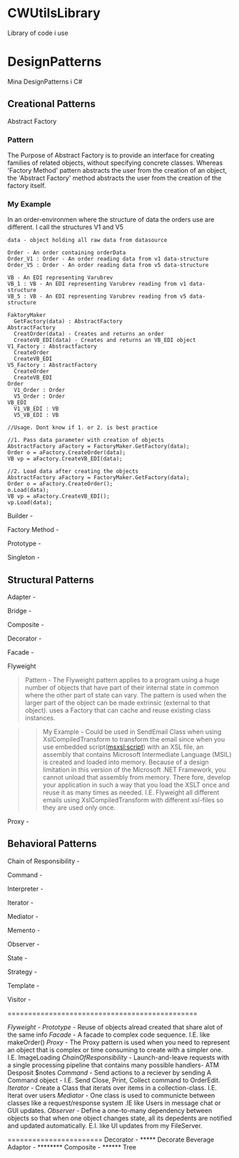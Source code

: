 # CWUtilsLibrary
Library of code i use


# DesignPatterns
Mina DesignPatterns i C#

## Creational Patterns

Abstract Factory
### Pattern
The Purpose of Abstract Factory is to provide an interface for creating families of related objects, without specifying concrete classes. Whereas 'Factory Method' pattern abstracts the user from the creation of an object, the 'Abstract Factory' method abstracts the user from the creation of the factory itself.

### My Example
In an order-environmen where the structure of data the orders use are different. I call the structures V1 and V5 
```
data - object holding all raw data from datasource

Order - An order containing orderData
Order_V1 : Order - An order reading data from v1 data-structure
Order_V5 : Order - An order reading data from v5 data-structure

VB - An EDI representing Varubrev
VB_1 : VB - An EDI representing Varubrev reading from v1 data-structure
VB_5 : VB - An EDI representing Varubrev reading from v5 data-structure

FaktoryMaker
  GetFactory(data) : AbstractFactory
AbstractFactory 
  CreatOrder(data) - Creates and returns an order
  CreateVB_EDI(data) - Creates and returns an VB_EDI object
V1_Factory : Abstractfactory 
  CreateOrder
  CreateVB_EDI
V5_Factory : AbstractFactory
  CreateOrder
  CreateVB_EDI
Order
  V1_Order : Order
  V5_Order : Order
VB_EDI
  V1_VB_EDI : VB
  V5_VB_EDI : VB
  
//Usage. Dont know if 1. or 2. is best practice

//1. Pass data parameter with creation of objects
AbstractFactory aFactory = FactoryMaker.GetFactory(data);
Order o = aFactory.CreateOrder(data);
VB vp = aFactory.CreateVB_EDI(data);

//2. Load data after creating the objects
AbstractFactory aFactory = FactoryMaker.GetFactory(data);
Order o = aFactory.CreateOrder();
o.Load(data); 
VB vp = aFactory.CreateVB_EDI();
vp.Load(data);

```

Builder - 

Factory Method -

Prototype - 

Singleton - 



## Structural Patterns

Adapter - 

Bridge - 

Composite - 

Decorator - 

Facade - 

Flyweight
> Pattern - The Flyweight pattern applies to a program using a huge number of objects that have part of their internal state in common where the other part of state can vary. The pattern is used when the larger part of the object can be made extrinsic (external to that object). uses a Factory that can cache and reuse existing class instances.

>> My Example - Could be used in SendEmail Class when using XslCompiledTransform to transform the email since 
when you use embedded script(<msxsl:script>) with an XSL file, an assembly that contains Microsoft Intermediate Language (MSIL) is created and loaded into memory. Because of a design limitation in this version of the Microsoft .NET Framework, you cannot unload that assembly from memory. There fore, develop your application in such a way that you load the XSLT once and reuse it as many times as needed. I.E. Flyweight all different emails using XslCompiledTransform with different xsl-files so they are used only once.

Proxy - 



## Behavioral Patterns

Chain of Responsibility - 

Command - 

Interpreter - 

Iterator - 

Mediator - 

Memento - 

Observer - 

State - 

Strategy - 

Template - 

Visitor - 



==============================================






*Flyweight* - 
*Prototype* - Reuse of objects alread created that share alot of the same info
*Facade* - A facade to complex code sequence. I.E. like makeOrder()
*Proxy* - The Proxy pattern is used when you need to represent an object that is complex or time consuming to create with a simpler one. I.E. ImageLoading
*ChainOfResponsibility* - Launch-and-leave requests with a single processing pipeline that contains many possible handlers- ATM Desposit $notes
*Command* - Send actions to a reciever by sending A Command object - I.E. Send Close, Print, Collect command to OrderEdit.
*Iterator* - Create a Class that iterats over items in a collection-class. I.E. Iterat over users
*Mediator* - One class is used to communicte between classes like a request/response system
.IE like Users in message chat or GUI updates.
*Observer* - Define a one-to-many dependency between objects so that when one object changes state, all its depedents are notified and updated automatically. E.I. like
UI updates from my FileServer.

=======================
Decorator - ***** Decorate Beverage
Adaptor - ********
Composite - ****** Tree










